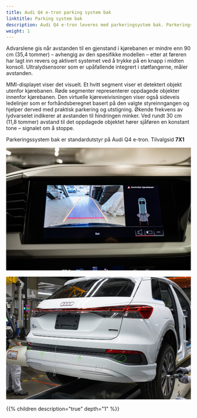 ```yaml
---
title: Audi Q4 e-tron parking system bak
linktitle: Parking system bak
description: Audi Q4 e-tron leveres med parkeringsystem bak. Parkeringssystem bak informerer føreren, visuelt og hørbart, om hindringer bak kjøretøyet.
weight: 1
---
```


Advarslene gis når avstanden til en gjenstand i kjørebanen er mindre enn 90 cm (35,4 tommer) – avhengig av den spesifikke modellen – etter at føreren har lagt inn revers og aktivert systemet ved å trykke på en knapp i midten konsoll. Ultralydsensorer som er upåfallende integrert i støtfangerne, måler avstanden. 

MMI-displayet viser det visuelt. Et hvitt segment viser et detektert objekt utenfor kjørebanen. Røde segmenter representerer oppdagede objekter innenfor kjørebanen. Den virtuelle kjøreveivisningen viser også sideveis ledelinjer som er forhåndsberegnet basert på den valgte styreinngangen og hjelper derved med praktisk parkering og utstigning. Økende frekvens av lydvarselet indikerer at avstanden til hindringen minker. Ved rundt 30 cm (11,8 tommer) avstand til det oppdagede objektet hører sjåføren en konstant tone – signalet om å stoppe.

  Parkeringssystem bak er standardutstyr på Audi Q4 e-tron. Tilvalgsid **7X1**

![Parking system plus](parkingsystemrear.jpg "Parking system bak med sensorer bak")

![Sensors rear](sensorsrear.jpg "Plassering av bakre sensorer på Audi Q4 e-tron")

{{% children description="true" depth="1" %}}
